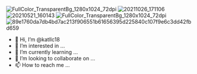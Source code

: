 ![FullColor_TransparentBg_1280x1024_72dpi](https://user-images.githubusercontent.com/119153473/206812057-1712e4ea-f69c-4f0a-ba80-189e2bd2081b.png)
![20211026_171106](https://user-images.githubusercontent.com/119153473/206812169-9cfa8ad0-c700-4d98-b7be-ab55a45f53b8.jpg)
![20210521_160143](https://user-images.githubusercontent.com/119153473/206812171-54bdaa56-3bd3-485c-be45-a6aad8aac954.jpg)
![FullColor_TransparentBg_1280x1024_72dpi](https://user-images.githubusercontent.com/119153473/206812172-beb7c102-8489-4b12-a408-6c900374c40a.png)
![89e1760da7db4bd7ac213f906551b61656395d225840c107f9e6c3dd42fbd659](https://user-images.githubusercontent.com/119153473/206812175-14728e8d-0b70-4179-b216-a17a77d699d0.png)
- 👋 Hi, I’m @katllc18
- 👀 I’m interested in ...
- 🌱 I’m currently learning ...
- 💞️ I’m looking to collaborate on ...
- 📫 How to reach me ...

<!---
katllc18/katllc18 is a ✨ special ✨ repository because its `README.md` (this file) appears on your GitHub profile.
You can click the Preview link to take a look at your changes.
--->
